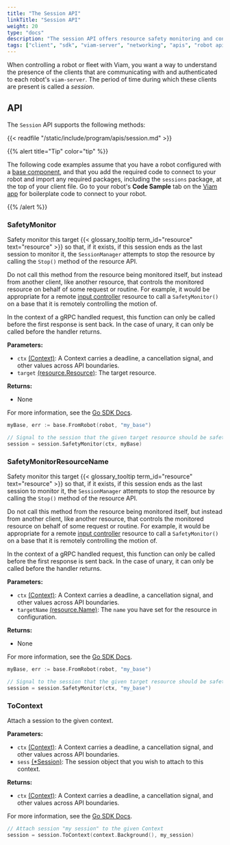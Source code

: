 ```yaml
---
title: "The Session API"
linkTitle: "Session API"
weight: 20
type: "docs"
description: "The session API offers resource safety monitoring and context attachment."
tags: ["client", "sdk", "viam-server", "networking", "apis", "robot api", "session", "sessions", "session management"]
---
```


When controlling a robot or fleet with Viam, you want a way to understand the presence of the clients that are communicating with and authenticated to each robot's `viam-server`.
The period of time during which these clients are present is called a *session*.

## API

The `Session` API supports the following methods:

{{< readfile "/static/include/program/apis/session.md" >}}

{{% alert title="Tip" color="tip" %}}

The following code examples assume that you have a robot configured with a [base component](/components/base/), and that you add the required code to connect to your robot and import any required packages, including the `sessions` package, at the top of your client file.
Go to your robot's **Code Sample** tab on the [Viam app](https://app.viam.com) for boilerplate code to connect to your robot.

{{% /alert %}}

### SafetyMonitor

Safety monitor this target {{< glossary_tooltip term_id="resource" text="resource" >}} so that, if it exists, if this session ends as the last session to monitor it, the `SessionManager` attempts to stop the resource by calling the `Stop()` method of the resource API.

Do not call this method from the resource being monitored itself, but instead from another client, like another resource, that controls the monitored resource on behalf of some request or routine.
For example, it would be appropriate for a remote [input controller](/components/input-controller/) resource to call a `SafetyMonitor()` on a base that it is remotely controlling the motion of.

In the context of a gRPC handled request, this function can only be called before the first response is sent back.
In the case of unary, it can only be called before the handler returns.

**Parameters:**

- `ctx` [(Context)](https://pkg.go.dev/context): A Context carries a deadline, a cancellation signal, and other values across API boundaries.
- `target` [(resource.Resource)](https://pkg.go.dev/go.viam.com/rdk/resource#Resource): The target resource.

**Returns:**

- None

For more information, see the [Go SDK Docs](https://pkg.go.dev/go.viam.com/rdk/session#SafetyMonitor).

```go
myBase, err := base.FromRobot(robot, "my_base")

// Signal to the session that the given target resource should be safety monitered.
session = session.SafetyMonitor(ctx, myBase)
```

### SafetyMonitorResourceName

Safety monitor this target {{< glossary_tooltip term_id="resource" text="resource" >}} so that, if it exists, if this session ends as the last session to monitor it, the `SessionManager` attempts to stop the resource by calling the `Stop()` method of the resource API.

Do not call this method from the resource being monitored itself, but instead from another client, like another resource, that controls the monitored resource on behalf of some request or routine.
For example, it would be appropriate for a remote [input controller](/components/input-controller/) resource to call a `SafetyMonitor()` on a base that it is remotely controlling the motion of.

In the context of a gRPC handled request, this function can only be called before the first response is sent back.
In the case of unary, it can only be called before the handler returns.

**Parameters:**

- `ctx` [(Context)](https://pkg.go.dev/context): A Context carries a deadline, a cancellation signal, and other values across API boundaries.
- `targetName` [(resource.Name)](https://pkg.go.dev/go.viam.com/rdk/resource#Name): The `name` you have set for the resource in configuration.

**Returns:**

- None

For more information, see the [Go SDK Docs](https://pkg.go.dev/go.viam.com/rdk/session#SafetyMonitorResourceName).

```go
myBase, err := base.FromRobot(robot, "my_base")

// Signal to the session that the given target resource should be safety monitered.
session = session.SafetyMonitor(ctx, "my_base")
```

### ToContext

Attach a session to the given context.

**Parameters:**

- `ctx` [(Context)](https://pkg.go.dev/context): A Context carries a deadline, a cancellation signal, and other values across API boundaries.
- `sess` [(*Session)](https://pkg.go.dev/go.viam.com/rdk/session#Session): The session object that you wish to attach to this context.

**Returns:**

- `ctx` [(Context)](https://pkg.go.dev/context): A Context carries a deadline, a cancellation signal, and other values across API boundaries.

For more information, see the [Go SDK Docs](https://pkg.go.dev/go.viam.com/rdk/session#ToContext).

```go
// Attach session "my session" to the given Context 
session = session.ToContext(context.Background(), my_session)
```
